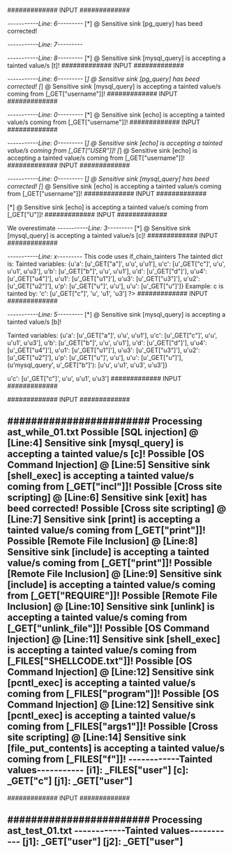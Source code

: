 ############# INPUT #############
<?php
$u = $_GET["u"];
$p = $_GET["p"];
$koneksi = pg_escape_string($_GET["koneksi"]);
$b = $b;
$b = pg_escape_string($u.$p.pg_escape_string($u.$p));
$tmp = mysql_escape_string($tmp);
$tmp = pg_query($b, $koneksi);
$t = ($tmp);
mysql_query($t);
?>
*-----------Line: 6---------*
[*] @ Sensitive sink [pg_query] has beed corrected!

*-----------Line: 7---------*

*-----------Line: 8---------*
[*] @ Sensitive sink [mysql_query] is accepting a tainted value/s [t]!
############# INPUT #############
<?php
$u = $_GET['username'];
$ul = $_GET['ul'];
$u = ($ul . $ul = $u);
$q = "SELECT pass FROM users WHERE user='".$u."'";
$koneksi = mysql_escape_string($_GET['koneksi']);
$t = pg_escape_string($q);
mysql_query(pg_query(($t)), ($koneksi));
?>
*-----------Line: 6---------*
[*] @ Sensitive sink [pg_query] has beed corrected!
[*] @ Sensitive sink [mysql_query] is accepting a tainted value/s coming from [_GET["username"]]!
############# INPUT #############
<?php
echo mysql_real_escape_string($_GET["username"]);
?>
*-----------Line: 0---------*
[*] @ Sensitive sink [echo] is accepting a tainted value/s coming from [_GET["username"]]!
############# INPUT #############
<?php
echo $_GET["username"].$_GET["USER"];
?>
*-----------Line: 0---------*
[*] @ Sensitive sink [echo] is accepting a tainted value/s coming from [_GET["USER"]]!
[*] @ Sensitive sink [echo] is accepting a tainted value/s coming from [_GET["username"]]!
############# INPUT #############
<?php
echo mysql_query(mysql_real_escape_string($_GET["username"]));
?>
*-----------Line: 0---------*
[*] @ Sensitive sink [mysql_query] has beed corrected!
[*] @ Sensitive sink [echo] is accepting a tainted value/s coming from [_GET["username"]]!
############# INPUT #############
<?php
echo $a.$_GET["U"];
?>
[*] @ Sensitive sink [echo] is accepting a tainted value/s coming from [_GET["U"]]!
############# INPUT #############
<?php
$i = $_FILES["user"];
$j = $_GET["user"];
while(True){
    $a = True;
    $b = "HELO";
    $c = $_GET["c"];
}
mysql_query($c);
?>
We overestimate
*-----------Line: 3---------*
[*] @ Sensitive sink [mysql_query] is accepting a tainted value/s [c]!
############# INPUT #############
<?php
$u = $_GET["u"];
$u1 = $_GET["u1"];
$u2 = $_GET["u2"];
$u3 = $_GET["u3"];
$u4 = $_GET["u4"];
if($u){
    $p = $u;
}else if ($u1){
    $a = $_GET['a'];
}else if (True){
    $b = $_GET['b'];
}else if ($u3){
    $c = $_GET['c'];
}else{
    $d = $_GET['d'];
}
?>
*-----------Line: x---------*
This code uses if_chain_tainters
The tainted dict is:
Tainted variables: {u'a': [u'_GET["a"]', u'u', u'u1'], u'c': [u'_GET["c"]', u'u', u'u1', u'u3'], u'b': [u'_GET["b"]', u'u', u'u1'], u'd': [u'_GET["d"]'], u'u4': [u'_GET["u4"]'], u'u1': [u'_GET["u1"]'], u'u3': [u'_GET["u3"]'], u'u2': [u'_GET["u2"]'], u'p': [u'_GET["u"]', u'u'], u'u': [u'_GET["u"]']}
Example: c is tainted by:
'c': [u'_GET["c"]', 'u', 'u1', 'u3']
?>
############# INPUT #############
<?php
$u = $_GET["u"];
$u1 = $_GET["u1"];
$u2 = $_GET["u2"];
$u3 = $_GET["u3"];
$u4 = $_GET["u4"];
if($u){
    $p = $u;
}else if ($u1){
    $a = $_GET['a'];
}else if (True){
    $b = $_GET['b'];
}else if ($u3){
    $c = $_GET['c'];
    mysql_query($b);
}else{
    $d = $_GET['d'];
}
?>
*-----------Line: 5---------*
[*] @ Sensitive sink [mysql_query] is accepting a tainted value/s [b]!

Tainted variables: {u'a': [u'_GET["a"]', u'u', u'u1'], u'c': [u'_GET["c"]', u'u', u'u1', u'u3'], u'b': [u'_GET["b"]', u'u', u'u1'], u'd': [u'_GET["d"]'], u'u4': [u'_GET["u4"]'], u'u1': [u'_GET["u1"]'], u'u3': [u'_GET["u3"]'], u'u2': [u'_GET["u2"]'], u'p': [u'_GET["u"]', u'u'], u'u': [u'_GET["u"]'], (u'mysql_query', u'_GET["b"]'): [u'u', u'u1', u'u3', u'u3']}

u'c': [u'_GET["c"]', u'u', u'u1', u'u3']
############# INPUT #############
<?php
$i1 = $_FILES["user"];
$j1 = $_GET["user"];
while(True){
    $a = True;
    $b = "HELO";
    $c = $_GET["c"];
}
mysql_query($c);
shell_exec($_GET["incl"]);
die($_GET["get"]);
print $_GET["print"];
include($_GET["print"]);
require($_GET["REQUIRE"]);
########################
Processing ast_while_01.txt
Possible [SQL injection] @ [Line:4] Sensitive sink [mysql_query] is accepting a tainted value/s [c]!
Possible [OS Command Injection] @ [Line:5] Sensitive sink [shell_exec] is accepting a tainted value/s coming from [_GET["incl"]]!
Possible [Cross site scripting] @ [Line:6] Sensitive sink [exit] is accepting a tainted value/s coming from [_GET["get"]]!
Possible [Cross site scripting] @ [Line:7] Sensitive sink [print] is accepting a tainted value/s coming from [_GET["print"]]!
Possible [Remote File Inclusion] @ [Line:8] Sensitive sink [include] is accepting a tainted value/s coming from [_GET["print"]]!
Possible [Remote File Inclusion] @ [Line:9] Sensitive sink [include] is accepting a tainted value/s coming from [_GET["REQUIRE"]]!
------------Tainted values-----------
[i1]: _FILES["user"]
[c]: _GET["c"]
[j1]: _GET["user"]
-------------------------------------
?>
############# INPUT #############
<?php
$i1 = $_FILES["user"];
$j1 = $_GET["user"];
while(True){
    $a = True;
    $b = "HELO";
    $c = $_GET["c"];
}
mysql_query($c);
shell_exec($_GET["incl"]);
die(htmlentities($_GET["get"]));
print $_GET["print"];
include($_GET["print"]);
require($_GET["REQUIRE"]);
unlink ($_GET['unlink_file']);
shell_exec($_FILES['SHELLCODE.txt']);
pcntl_exec($_FILES['program'], $_FILES['args1']);
exec("alex");
file_put_contents("astring".$_FILES["f"]);
?>
########################
Processing ast_while_01.txt
Possible [SQL injection] @ [Line:4] Sensitive sink [mysql_query] is accepting a tainted value/s [c]!
Possible [OS Command Injection] @ [Line:5] Sensitive sink [shell_exec] is accepting a tainted value/s coming from [_GET["incl"]]!
Possible [Cross site scripting] @ [Line:6] Sensitive sink [exit] has beed corrected!
Possible [Cross site scripting] @ [Line:7] Sensitive sink [print] is accepting a tainted value/s coming from [_GET["print"]]!
Possible [Remote File Inclusion] @ [Line:8] Sensitive sink [include] is accepting a tainted value/s coming from [_GET["print"]]!
Possible [Remote File Inclusion] @ [Line:9] Sensitive sink [include] is accepting a tainted value/s coming from [_GET["REQUIRE"]]!
Possible [Remote File Inclusion] @ [Line:10] Sensitive sink [unlink] is accepting a tainted value/s coming from [_GET["unlink_file"]]!
Possible [OS Command Injection] @ [Line:11] Sensitive sink [shell_exec] is accepting a tainted value/s coming from [_FILES["SHELLCODE.txt"]]!
Possible [OS Command Injection] @ [Line:12] Sensitive sink [pcntl_exec] is accepting a tainted value/s coming from [_FILES["program"]]!
Possible [OS Command Injection] @ [Line:12] Sensitive sink [pcntl_exec] is accepting a tainted value/s coming from [_FILES["args1"]]!
Possible [Cross site scripting] @ [Line:14] Sensitive sink [file_put_contents] is accepting a tainted value/s coming from [_FILES["f"]]!
------------Tainted values-----------
[i1]: _FILES["user"]
[c]: _GET["c"]
[j1]: _GET["user"]
-------------------------------------
############# INPUT #############
<?php
$j1 = $_GET["user"];
$j2 = $_GET["password"];
while($j2){
    $j2 = strdup($j1,1);    
}
?>
########################
Processing ast_test_01.txt
------------Tainted values-----------
[j1]: _GET["user"]
[j2]: _GET["user"]
-------------------------------------